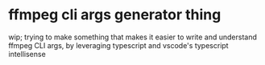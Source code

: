 # ffmpeg cli args generator thing

wip; trying to make something that makes it easier to write and understand ffmpeg CLI args, by leveraging typescript and vscode's typescript intellisense
